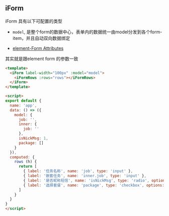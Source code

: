## iForm

iForm 具有以下可配置的类型

- `model`, 是整个form的数据中心，表单内的数据统一由model分发到各个form-item，并且自动双向数据绑定

- [element-Form Attributes](http://element-cn.eleme.io/#/zh-CN/component/form#form-attributes)

其实就是跟element form 的参数一致

<box>
  <vuecode md>
    <div slot="demo">
      <demos-basic></demos-basic>
    </div>
    <div slot="code">

```html
<template>
  <iForm label-width="100px" :model="model">
    <iFormRows :rows="rows"></iFormRows>
  </iForm>
</template>

<script>
export default {
  name: 'app',
  data: () => ({
    model: {
      job: '',
      inner: {
        job: ''
      },
      isNickMsg: 1,
      package: []
    }
  }),
  computed: {
    rows (h) {
      return [
        { label: '任务名称', name: 'job', type: 'input' },
        { label: '嵌套任务', name: 'inner.job', type: 'input' },
        { label: '是否昵称短信', name: 'isNickMsg', type: 'radio', options: [{value: 1, name: '否'}, {value: 2, name:'是'}]},
        { label: '选择套餐', name: 'package', type: 'checkbox', options: [{value: 1, name: 'a'}, {value: 2, name:'b'}] },
      ]
    }
  }
}
</script>

```

  </div>
  </vuecode>
</box>
